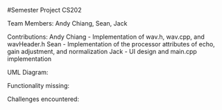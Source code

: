 #Semester Project CS202

Team Members: Andy Chiang, Sean, Jack

Contributions:
Andy Chiang - Implementation of wav.h, wav.cpp, and wavHeader.h
Sean - Implementation of the processor attributes of echo, gain adjustment, and normalization
Jack - UI design and main.cpp implementation

UML Diagram:

Functionality missing:

Challenges encountered:


